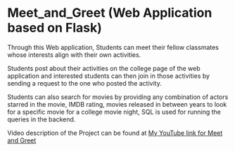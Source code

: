 # Meet_and_Greet (Web Application based on Flask)

Through this Web application, Students can meet their fellow classmates whose interests align with their own activities.

Students post about their activities on the college page of the web application and interested students can then join in those activities by sending a request to the one who posted the activity.

Students can also search for movies by providing any combination of actors starred in the movie, IMDB rating, movies released in between years to look for a specific movie for a college movie night, SQL is used for running the queries in the backend.

Video description of the Project can be found at [My YouTube link for Meet and Greet](https://youtu.be/l0odafUv3g4)
